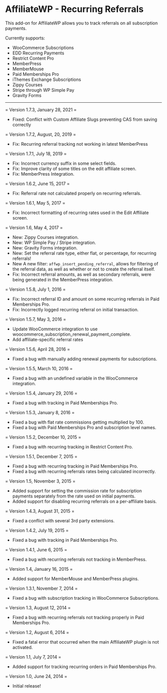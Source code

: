 AffiliateWP - Recurring Referrals
======================

This add-on for AffiliateWP allows you to track referrals on all subscription payments.

Currently supports:

- WooCommerce Subscriptions
- EDD Recurring Payments
- Restrict Content Pro
- MemberPress
- MemberMouse
- Paid Memberships Pro
- iThemes Exchange Subscriptions
- Zippy Courses
- Stripe through WP Simple Pay
- Gravity Forms

----

= Version 1.7.3, January 28, 2021 =
* Fixed: Conflict with Custom Affiliate Slugs preventing CAS from saving correctly

= Version 1.7.2, August, 20, 2019 =
* Fix: Recurring referral tracking not working in latest MemberPress

= Version 1.7.1, July 18, 2019 =
* Fix: Incorrect currency suffix in some select fields.
* Fix: Improve clarity of some titles on the edit affiliate screen.
* Fix: MemberPress Integration.

= Version 1.6.2, June 15, 2017 =
* Fix: Referral rate not calculated properly on recurring referrals.

= Version 1.6.1, May 5, 2017 =
* Fix: Incorrect formatting of recurring rates used in the Edit Affiliate screen.

= Version 1.6, May 4, 2017 =
* New: Zippy Courses integration.
* New: WP Simple Pay / Stripe integration.
* New: Gravity Forms integration.
* New: Set the referral rate type, either flat, or percentage, for recurring referrals!
* New A new filter: `affwp_insert_pending_referral`, allows for filtering of the referral data, as well as whether or not to create the referral itself.
* Fix: Incorrect referral amounts, as well as secondary referrals, were being generated in the MemberPress integration.

= Version 1.5.8, July 1, 2016 =
* Fix: Incorrect referral ID and amount on some recurring referrals in Paid Memberships Pro.
* Fix: Incorrectly logged recurring referral on initial transaction.

= Version 1.5.7, May 3, 2016 =
* Update WooCommerce integration to use woocommerce_subscription_renewal_payment_complete.
* Add affiliate-specific referral rates

= Version 1.5.6, April 28, 2016 =
* Fixed a bug with manually adding renewal payments for subscriptions.

= Version 1.5.5, March 10, 2016 =
* Fixed a bug with an undefined variable in the WooCommerce integration.

= Version 1.5.4, January 29, 2016 =
* Fixed a bug with tracking in Paid Memberships Pro.

= Version 1.5.3, January 8, 2016 =
* Fixed a bug with flat rate commissions getting multiplied by 100.
* Fixed a bug with Paid Memberships Pro and subscription level names.

= Version 1.5.2, December 10, 2015 =
* Fixed a bug with recurring tracking in Restrict Content Pro.

= Version 1.5.1, December 7, 2015 =
* Fixed a bug with recurring tracking in Paid Memberships Pro.
* Fixed a bug with recurring referrals rates being calculated incorrectly.

= Version 1.5, November 3, 2015 =
* Added support for setting the commission rate for subscription payments separately from the rate used on initial payments.
* Added support for disabling recurring referrals on a per-affiliate basis.

= Version 1.4.3, August 31, 2015 =
* Fixed a conflict with several 3rd party extensions.

= Version 1.4.2, July 19, 2015 =
* Fixed a bug with tracking in Paid Memberships Pro.

= Version 1.4.1, June 6, 2015 =
* Fixed a bug with recurring referrals not tracking in MemberPress.

= Version 1.4, January 16, 2015 =
* Added support for MemberMouse and MemberPress plugins.

= Version 1.3.1, November 7, 2014 =
* Fixed a bug with subscription tracking in WooCommerce Subscriptions.

= Version 1.3, August 12, 2014 =
* Fixed a bug with recurring referrals not tracking properly in Paid Memberships Pro.

= Version 1.2, August 6, 2014 =
* Fixed a fatal error that occurred when the main AffiliateWP plugin is not activated.

= Version 1.1, July 7, 2014 =
* Added support for tracking recurring orders in Paid Memberships Pro.

= Version 1.0, June 24, 2014 =
* Initial release!
